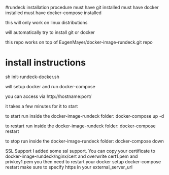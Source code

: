 #rundeck installation procedure
must have git installed
must have docker installed
must have docker-compose installed

this will only work on linux distributions

will automatically try to install git or docker

this repo works on top of EugenMayer/docker-image-rundeck.git repo

# install instructions
sh init-rundeck-docker.sh

will setup docker and run docker-compose

you can access via http://hostname:port/

it takes a few minutes for it to start


to start run inside the docker-image-rundeck folder:
docker-compose up -d

to restart run inside the docker-image-rundeck folder:
docker-compose restart

to stop run inside the docker-image-rundeck folder:
docker-compose down


SSL Support
I added some ssl support. You can copy your certificate to docker-image-rundeck/nginx/cert
and overwrite cert1.pem and privkey1.pem
you then need to restart your docker setup
docker-compose restart
make sure to specify https in your external_server_url
